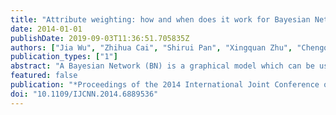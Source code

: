 ```yaml
---
title: "Attribute weighting: how and when does it work for Bayesian Network Classification"
date: 2014-01-01
publishDate: 2019-09-03T11:36:51.705835Z
authors: ["Jia Wu", "Zhihua Cai", "Shirui Pan", "Xingquan Zhu", "Chengqi Zhang"]
publication_types: ["1"]
abstract: "A Bayesian Network (BN) is a graphical model which can be used to represent conditional dependency between random variables, such as diseases and symptoms. A Bayesian Network Classifier (BNC) uses BN to characterize the relationships between attributes and the class labels, where a simplified approach is to employ a conditional independence assumption between attributes and the corresponding class labels, i.e., the Naive Bayes (NB) classification model. One major approach to mitigate NB's primary weakness (the conditional independence assumption) is the attribute weighting, and this type of approach has been proved to be effective for NB with simple structure. However, for weighted BNCs involving complex structures, in which attribute weighting is embedded into the model, there is no existing study on whether the weighting will work for complex BNCs and how effective it will impact on the learning of a given task. In this paper, we first survey several complex structure models for BNCs, and then carry out experimental studies to investigate the effectiveness of the attribute weighting strategies for complex BNCs, with a focus on Hidden Naive Bayes (HNB) and Averaged One-Dependence Estimation (AODE). Our studies use classification accuracy (ACC), area under the ROC curve ranking (AUC), and conditional log likelihood (CLL), as the performance metrics. Experiments and comparisons on 36 benchmark data sets demonstrate that attribute weighting technologies just slightly outperforms unweighted complex BNCs with respect to the ACC and AUC, but significant improvement can be observed using CLL."
featured: false
publication: "*Proceedings of the 2014 International Joint Conference on Neural Networks*"
doi: "10.1109/IJCNN.2014.6889536"
---
```


